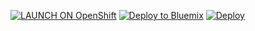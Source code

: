 [![LAUNCH ON OpenShift](https://cloud.githubusercontent.com/assets/195836/9149159/7259961e-3dce-11e5-9a00-6dcd543c7976.png)](https://openshift.redhat.com/app/console/application_types/custom?name=1&cartridges[]=https://cartreflect-claytondev.rhcloud.com/github/phuslu/openshift-go-cart&initial_git_url=https://github.com/gohomo/fetchserver.git&initial_git_branch=golang) [![Deploy to Bluemix](https://bluemix.net/deploy/button.png)](https://bluemix.net/deploy?repository=https://github.com/gohomo/fetchserver.git)  [![Deploy](https://www.herokucdn.com/deploy/button.png)](https://heroku.com/deploy)
